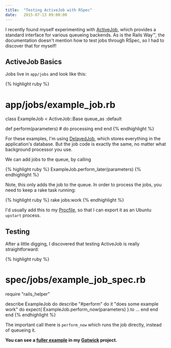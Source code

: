 ```yaml
---
title:  "Testing ActiveJob with RSpec"
date:   2015-07-13 09:00:00
---
```


I recently found myself experimenting with [ActiveJob], which provides a standard interface for various queueing backends. As is the Rails Way&trade;, the documentation doesn't mention how to test jobs through RSpec, so I had to discover that for myself!

## ActiveJob Basics

Jobs live in `app/jobs` and look like this:

{% highlight ruby %}
# app/jobs/example_job.rb
class ExampleJob < ActiveJob::Base
  queue_as :default

  def perform(parameters)
    # do processing
  end
end
{% endhighlight %}

For these examples, I'm using [DelayedJob], which stores everything in the application's database. But the job code is exactly the same, no matter what background processor you use.

We can add jobs to the queue, by calling

{% highlight ruby %}
ExampleJob.perform_later(parameters)
{% endhighlight %}

Note, this only adds the job to the queue. In order to process the jobs, you need to keep a rake task running:

{% highlight ruby %}
  rake jobs:work
{% endhighlight %}

I'd usually add this to my [Procfile], so that I can export it as an Ubuntu `upstart` process.

## Testing

After a little digging, I discovered that testing ActiveJob is really straightforward:

{% highlight ruby %}
# spec/jobs/example_job_spec.rb
require "rails_helper"

describe ExampleJob do
  describe "#perform" do
    it "does some example work" do
      expect{ ExampleJob.perform_now(parameters) }.to ...
    end
  end
end
{% endhighlight %}

The important call there is `perform_now` which runs the job directly, instead of queueing it.

**You can see a [fuller example](https://github.com/leeky/gatwick/blob/rlc-fetch-events/spec/jobs/event_fetcher_job_spec.rb#L3-L20) in my [Gatwick] project.**

[DelayedJob]: https://github.com/collectiveidea/delayed_job
[ActiveJob]: https://github.com/rails/rails/tree/master/activejob
[RSpec]: http://rspec.info/
[Procfile]: http://ddollar.github.io/foreman/
[Gatwick]: https://github.com/leeky/gatwick/

